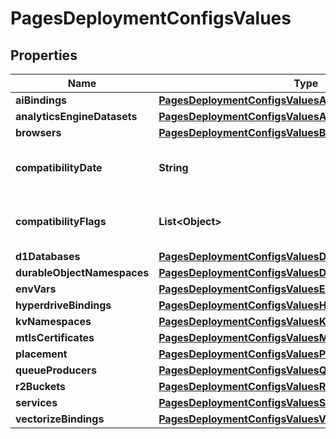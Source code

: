 

# PagesDeploymentConfigsValues


## Properties

| Name | Type | Description | Notes |
|------------ | ------------- | ------------- | -------------|
|**aiBindings** | [**PagesDeploymentConfigsValuesAiBindings**](PagesDeploymentConfigsValuesAiBindings.md) |  |  [optional] |
|**analyticsEngineDatasets** | [**PagesDeploymentConfigsValuesAnalyticsEngineDatasets**](PagesDeploymentConfigsValuesAnalyticsEngineDatasets.md) |  |  [optional] |
|**browsers** | [**PagesDeploymentConfigsValuesBrowsers**](PagesDeploymentConfigsValuesBrowsers.md) |  |  [optional] |
|**compatibilityDate** | **String** | Compatibility date used for Pages Functions. |  [optional] |
|**compatibilityFlags** | **List&lt;Object&gt;** | Compatibility flags used for Pages Functions. |  [optional] |
|**d1Databases** | [**PagesDeploymentConfigsValuesD1Databases**](PagesDeploymentConfigsValuesD1Databases.md) |  |  [optional] |
|**durableObjectNamespaces** | [**PagesDeploymentConfigsValuesDurableObjectNamespaces**](PagesDeploymentConfigsValuesDurableObjectNamespaces.md) |  |  [optional] |
|**envVars** | [**PagesDeploymentConfigsValuesEnvVars**](PagesDeploymentConfigsValuesEnvVars.md) |  |  [optional] |
|**hyperdriveBindings** | [**PagesDeploymentConfigsValuesHyperdriveBindings**](PagesDeploymentConfigsValuesHyperdriveBindings.md) |  |  [optional] |
|**kvNamespaces** | [**PagesDeploymentConfigsValuesKvNamespaces**](PagesDeploymentConfigsValuesKvNamespaces.md) |  |  [optional] |
|**mtlsCertificates** | [**PagesDeploymentConfigsValuesMtlsCertificates**](PagesDeploymentConfigsValuesMtlsCertificates.md) |  |  [optional] |
|**placement** | [**PagesDeploymentConfigsValuesPlacement**](PagesDeploymentConfigsValuesPlacement.md) |  |  [optional] |
|**queueProducers** | [**PagesDeploymentConfigsValuesQueueProducers**](PagesDeploymentConfigsValuesQueueProducers.md) |  |  [optional] |
|**r2Buckets** | [**PagesDeploymentConfigsValuesR2Buckets**](PagesDeploymentConfigsValuesR2Buckets.md) |  |  [optional] |
|**services** | [**PagesDeploymentConfigsValuesServices**](PagesDeploymentConfigsValuesServices.md) |  |  [optional] |
|**vectorizeBindings** | [**PagesDeploymentConfigsValuesVectorizeBindings**](PagesDeploymentConfigsValuesVectorizeBindings.md) |  |  [optional] |



